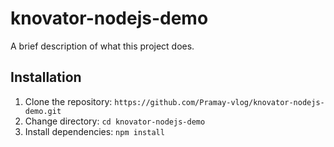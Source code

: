# knovator-nodejs-demo

A brief description of what this project does.

## Installation

1. Clone the repository: `https://github.com/Pramay-vlog/knovator-nodejs-demo.git`
2. Change directory: `cd knovator-nodejs-demo`
3. Install dependencies: `npm install`
